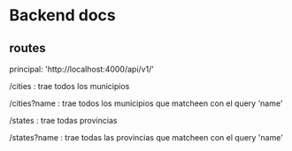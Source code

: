 # Backend docs

## routes

principal: 'http://localhost:4000/api/v1/'

/cities : trae todos los municipios

/cities?name : trae todos los municipios que matcheen con el query 'name'

/states : trae todas provincias

/states?name : trae todas las provincias que matcheen con el query 'name'